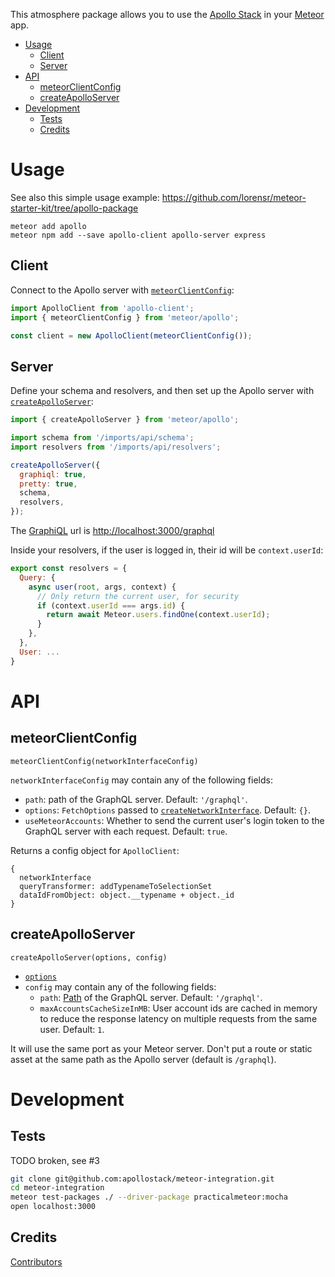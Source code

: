 This atmosphere package allows you to use the [Apollo Stack](http://docs.apollostack.com/) in your [Meteor](https://www.meteor.com/) app.

<!-- START doctoc generated TOC please keep comment here to allow auto update -->
<!-- DON'T EDIT THIS SECTION, INSTEAD RE-RUN doctoc TO UPDATE -->


- [Usage](#usage)
  - [Client](#client)
  - [Server](#server)
- [API](#api)
  - [meteorClientConfig](#meteorclientconfig)
  - [createApolloServer](#createapolloserver)
- [Development](#development)
  - [Tests](#tests)
  - [Credits](#credits)

<!-- END doctoc generated TOC please keep comment here to allow auto update -->

# Usage

See also this simple usage example: https://github.com/lorensr/meteor-starter-kit/tree/apollo-package

```
meteor add apollo
meteor npm add --save apollo-client apollo-server express
```

## Client

Connect to the Apollo server with [`meteorClientConfig`](#meteorclientconfig):

```js
import ApolloClient from 'apollo-client';
import { meteorClientConfig } from 'meteor/apollo';

const client = new ApolloClient(meteorClientConfig());
```

## Server

Define your schema and resolvers, and then set up the Apollo server with [`createApolloServer`](#createapolloserver):

```js
import { createApolloServer } from 'meteor/apollo';

import schema from '/imports/api/schema';
import resolvers from '/imports/api/resolvers';

createApolloServer({
  graphiql: true,
  pretty: true,
  schema,
  resolvers,
});
```

The [GraphiQL](https://github.com/graphql/graphiql) url is [http://localhost:3000/graphql](http://localhost:3000/graphql)

Inside your resolvers, if the user is logged in, their id will be  `context.userId`:

```js
export const resolvers = {
  Query: {
    async user(root, args, context) {
      // Only return the current user, for security
      if (context.userId === args.id) {
        return await Meteor.users.findOne(context.userId);
      }
    },
  },
  User: ...
}
```

# API

## meteorClientConfig

`meteorClientConfig(networkInterfaceConfig)`

`networkInterfaceConfig` may contain any of the following fields:
- `path`: path of the GraphQL server. Default: `'/graphql'`.
- `options`: `FetchOptions` passed to [`createNetworkInterface`](http://docs.apollostack.com/apollo-client/index.html#createNetworkInterface). Default: `{}`.
- `useMeteorAccounts`: Whether to send the current user's login token to the GraphQL server with each request. Default: `true`.

Returns a config object for `ApolloClient`:

```
{
  networkInterface
  queryTransformer: addTypenameToSelectionSet
  dataIdFromObject: object.__typename + object._id
}
```

## createApolloServer

`createApolloServer(options, config)`

- [`options`](http://docs.apollostack.com/apollo-server/tools.html#apolloServer)
- `config` may contain any of the following fields:
  - `path`: [Path](http://expressjs.com/en/api.html#app.use) of the GraphQL server. Default: `'/graphql'`.
  - `maxAccountsCacheSizeInMB`: User account ids are cached in memory to reduce the response latency on multiple requests from the same user. Default: `1`.

It will use the same port as your Meteor server. Don't put a route or static asset at the same path as the Apollo server (default is `/graphql`).

# Development

## Tests

TODO broken, see #3

```bash
git clone git@github.com:apollostack/meteor-integration.git
cd meteor-integration
meteor test-packages ./ --driver-package practicalmeteor:mocha
open localhost:3000
```

## Credits

[Contributors](https://github.com/apollostack/meteor-integration/graphs/contributors)
